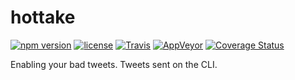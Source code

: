 # hottake

[![npm version](https://img.shields.io/npm/v/hottake.svg)](https://npm.im/hottake) [![license](https://img.shields.io/npm/l/hottake.svg)](https://npm.im/hottake) [![Travis](https://img.shields.io/travis/Charlotteis/hottake.svg)](https://travis-ci.org/Charlotteis/hottake) [![AppVeyor](https://ci.appveyor.com/api/projects/status/github/Charlotteis/hottake?svg=true)](https://ci.appveyor.com/project/Charlotteis/hottake) [![Coverage Status](https://coveralls.io/repos/github/Charlotteis/hottake/badge.svg?branch=latest)](https://coveralls.io/github/Charlotteis/hottake?branch=latest)

Enabling your bad tweets. Tweets sent on the CLI.
